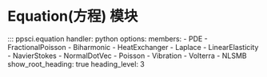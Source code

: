 # Equation(方程) 模块

::: ppsci.equation
    handler: python
    options:
      members:
        - PDE
        - FractionalPoisson
        - Biharmonic
        - HeatExchanger
        - Laplace
        - LinearElasticity
        - NavierStokes
        - NormalDotVec
        - Poisson
        - Vibration
        - Volterra
        - NLSMB
      show_root_heading: true
      heading_level: 3
